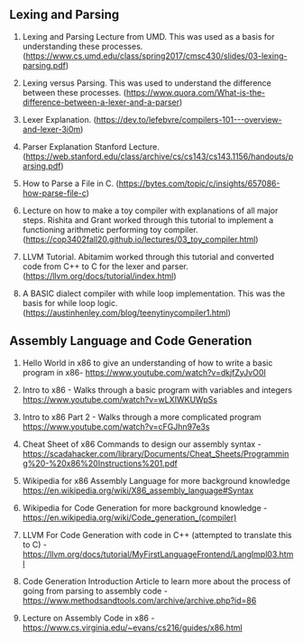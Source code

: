 ## Lexing and Parsing 

1) Lexing and Parsing Lecture from UMD. This was used as a basis for understanding these processes. (https://www.cs.umd.edu/class/spring2017/cmsc430/slides/03-lexing-parsing.pdf) 

2) Lexing versus Parsing. This was used to understand the difference between these processes. (https://www.quora.com/What-is-the-difference-between-a-lexer-and-a-parser) 

3) Lexer Explanation. (https://dev.to/lefebvre/compilers-101---overview-and-lexer-3i0m)

4) Parser Explanation Stanford Lecture. (https://web.stanford.edu/class/archive/cs/cs143/cs143.1156/handouts/parsing.pdf)

5) How to Parse a File in C. (https://bytes.com/topic/c/insights/657086-how-parse-file-c) 

6) Lecture on how to make a toy compiler with explanations of all major steps. Rishita and Grant worked through this tutorial to implement a functioning arithmetic performing toy compiler. (https://cop3402fall20.github.io/lectures/03_toy_compiler.html)

7) LLVM Tutorial. Abitamim worked through this tutorial and converted code from C++ to C for the lexer and parser. (https://llvm.org/docs/tutorial/index.html) 

8) A BASIC dialect compiler with while loop implementation. This was the basis for while loop logic. (https://austinhenley.com/blog/teenytinycompiler1.html) 

## Assembly Language and Code Generation

1) Hello World in x86 to give an understanding of how to write a basic program in x86- https://www.youtube.com/watch?v=dkjfZyJvO0I

2) Intro to x86 - Walks through a basic program with variables and integers https://www.youtube.com/watch?v=wLXIWKUWpSs

3) Intro to x86 Part 2 - Walks through a more complicated program https://www.youtube.com/watch?v=cFGJhn97e3s

4) Cheat Sheet of x86 Commands to design our assembly syntax - https://scadahacker.com/library/Documents/Cheat_Sheets/Programming%20-%20x86%20Instructions%201.pdf

5) Wikipedia for x86 Assembly Language for more background knowledge https://en.wikipedia.org/wiki/X86_assembly_language#Syntax

6) Wikipedia for Code Generation for more background knowledge - https://en.wikipedia.org/wiki/Code_generation_(compiler)

7) LLVM For Code Generation with code in C++ (attempted to translate this to C) - https://llvm.org/docs/tutorial/MyFirstLanguageFrontend/LangImpl03.html

8) Code Generation Introduction Article to learn more about the process of going from parsing to assembly code - https://www.methodsandtools.com/archive/archive.php?id=86

9)  Lecture on Assembly Code in x86 - https://www.cs.virginia.edu/~evans/cs216/guides/x86.html
